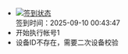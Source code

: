 - [![签到状态](https://github.com/womade/Cloud189-Actions/actions/workflows/main.yml/badge.svg?branch=main)](https://github.com/womade/Cloud189-Actions/actions/workflows/main.yml) <br> 签到时间：2025-09-10 00:43:47
- 开始执行帐号1
- 设备ID不存在，需要二次设备校验
